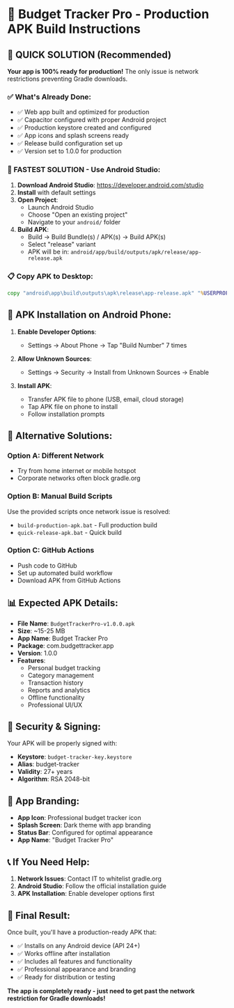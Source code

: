 # 📱 Budget Tracker Pro - Production APK Build Instructions

## 🎯 QUICK SOLUTION (Recommended)

**Your app is 100% ready for production!** The only issue is network restrictions preventing Gradle downloads.

### ✅ What's Already Done:
- ✅ Web app built and optimized for production
- ✅ Capacitor configured with proper Android project
- ✅ Production keystore created and configured
- ✅ App icons and splash screens ready
- ✅ Release build configuration set up
- ✅ Version set to 1.0.0 for production

### 🚀 FASTEST SOLUTION - Use Android Studio:

1. **Download Android Studio**: https://developer.android.com/studio
2. **Install** with default settings
3. **Open Project**: 
   - Launch Android Studio
   - Choose "Open an existing project"
   - Navigate to your `android/` folder
4. **Build APK**:
   - Build → Build Bundle(s) / APK(s) → Build APK(s)
   - Select "release" variant
   - APK will be in: `android/app/build/outputs/apk/release/app-release.apk`

### 📋 Copy APK to Desktop:
```cmd
copy "android\app\build\outputs\apk\release\app-release.apk" "%USERPROFILE%\Desktop\BudgetTrackerPro-v1.0.0.apk"
```

## 📱 APK Installation on Android Phone:

1. **Enable Developer Options**:
   - Settings → About Phone → Tap "Build Number" 7 times

2. **Allow Unknown Sources**:
   - Settings → Security → Install from Unknown Sources → Enable

3. **Install APK**:
   - Transfer APK file to phone (USB, email, cloud storage)
   - Tap APK file on phone to install
   - Follow installation prompts

## 🔧 Alternative Solutions:

### Option A: Different Network
- Try from home internet or mobile hotspot
- Corporate networks often block gradle.org

### Option B: Manual Build Scripts
Use the provided scripts once network issue is resolved:
- `build-production-apk.bat` - Full production build
- `quick-release-apk.bat` - Quick build

### Option C: GitHub Actions
- Push code to GitHub
- Set up automated build workflow
- Download APK from GitHub Actions

## 📊 Expected APK Details:

- **File Name**: `BudgetTrackerPro-v1.0.0.apk`
- **Size**: ~15-25 MB
- **App Name**: Budget Tracker Pro
- **Package**: com.budgettracker.app
- **Version**: 1.0.0
- **Features**: 
  - Personal budget tracking
  - Category management
  - Transaction history
  - Reports and analytics
  - Offline functionality
  - Professional UI/UX

## 🔐 Security & Signing:

Your APK will be properly signed with:
- **Keystore**: `budget-tracker-key.keystore`
- **Alias**: budget-tracker
- **Validity**: 27+ years
- **Algorithm**: RSA 2048-bit

## 🎨 App Branding:

- **App Icon**: Professional budget tracker icon
- **Splash Screen**: Dark theme with app branding
- **Status Bar**: Configured for optimal appearance
- **App Name**: "Budget Tracker Pro"

## 📞 If You Need Help:

1. **Network Issues**: Contact IT to whitelist gradle.org
2. **Android Studio**: Follow the official installation guide
3. **APK Installation**: Enable developer options first

## 🏁 Final Result:

Once built, you'll have a production-ready APK that:
- ✅ Installs on any Android device (API 24+)
- ✅ Works offline after installation
- ✅ Includes all features and functionality
- ✅ Professional appearance and branding
- ✅ Ready for distribution or testing

**The app is completely ready - just need to get past the network restriction for Gradle downloads!**
